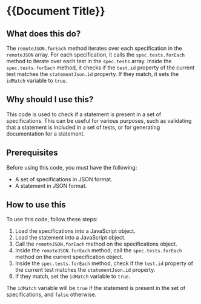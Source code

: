 
  
   # **{{Document Title}}**

## What does this do?

The `remoteJSON.forEach` method iterates over each specification in the `remoteJSON` array. For each specification, it calls the `spec.tests.forEach` method to iterate over each test in the `spec.tests` array. Inside the `spec.tests.forEach` method, it checks if the `test.id` property of the current test matches the `statementJson.id` property. If they match, it sets the `idMatch` variable to `true`.

## Why should I use this?

This code is used to check if a statement is present in a set of specifications. This can be useful for various purposes, such as validating that a statement is included in a set of tests, or for generating documentation for a statement.

## Prerequisites

Before using this code, you must have the following:

* A set of specifications in JSON format.
* A statement in JSON format.

## How to use this

To use this code, follow these steps:

1. Load the specifications into a JavaScript object.
2. Load the statement into a JavaScript object.
3. Call the `remoteJSON.forEach` method on the specifications object.
4. Inside the `remoteJSON.forEach` method, call the `spec.tests.forEach` method on the current specification object.
5. Inside the `spec.tests.forEach` method, check if the `test.id` property of the current test matches the `statementJson.id` property.
6. If they match, set the `idMatch` variable to `true`.

The `idMatch` variable will be `true` if the statement is present in the set of specifications, and `false` otherwise.
  
  